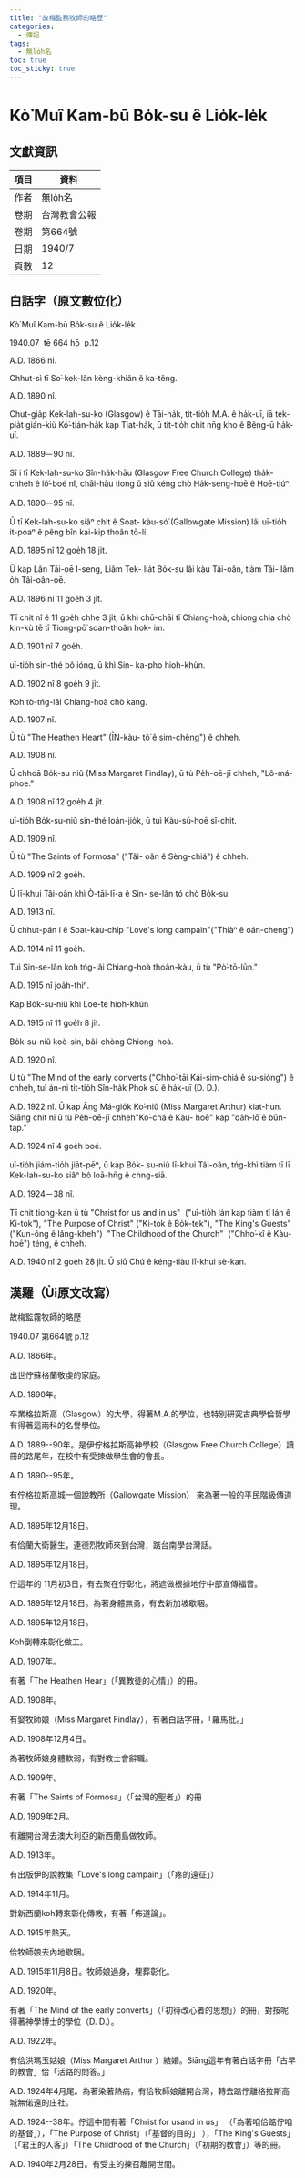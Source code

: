 ```yaml
---
title: "故梅監務牧師的略歷"
categories:
  - 傳記
tags:
  - 無lo̍h名
toc: true
toc_sticky: true
---
```


# Kò͘ Muî Kam-bū Bo̍k-su ê Lio̍k-le̍k

## 文獻資訊

| 項目 | 資料 |
|---|---|
| 作者 | 無lo̍h名 |
| 卷期 | 台灣教會公報 |
| 卷期 | 第664號 |
| 日期 | 1940/7 |
| 頁數 | 12 |

## 白話字（原文數位化）

Kò͘ Muî Kam-bū Bo̍k-su ê Lio̍k-le̍k

1940.07  tē 664 hō  p.12

A.D. 1866 nî.

Chhut-sì tī So͘-kek-lân kèng-khiân ê ka-têng.

A.D. 1890 nî.

Chut-gia̍p Kek-lah-su-ko (Glasgow) ê Tāi-ha̍k, tit-tio̍h M.A. ê ha̍k-uī, iā te̍k- pia̍t gián-kiù Kó͘-tián-ha̍k kap Tiat-ha̍k, ū tit-tio̍h chit nn̄g kho ê Bêng-ū ha̍k-uī.

A.D. 1889－90 nî.

Sī i tī Kek-lah-su-ko Sîn-ha̍k-hāu (Glasgow Free Church College) tha̍k- chheh ê lō͘-boé nî, chāi-hāu tiong ū siū kéng chò Ha̍k-seng-hoē ê Hoē-tiúⁿ.

A.D. 1890－95 nî.

Ū tī Kek-lah-su-ko siâⁿ chi̍t ê Soat- kàu-só͘ (Gallowgate Mission) lâi uī-tio̍h it-poaⁿ ê pêng bîn kai-kip thoân tō-lí.

A.D. 1895 nî 12 goe̍h 18 ji̍t.

Ū kap Lân Tāi-oē I-seng, Liâm Tek- lia̍t Bo̍k-su lâi kàu Tâi-oân, tiàm Tâi- lâm o̍h Tâi-oân-oē.

A.D. 1896 nî 11 goe̍h 3 ji̍t.

Tī chit nî ê 11 goe̍h chhe 3 ji̍t, ū khì chū-chāi tī Chiang-hoà, chiong chia chò kin-kù tē tī Tiong-pō͘ soan-thoân hok- im.

A.D. 1901 nî 7 goe̍h.

uī-tio̍h sin-thé bô ióng, ū khì Sin- ka-pho hioh-khùn.

A.D. 1902 nî 8 goe̍h 9 ji̍t.

Koh tò-tńg-lâi Chiang-hoà chò kang.

A.D. 1907 nî.

Ū tù "The Heathen Heart" (ĪN-kàu- tô͘ ê sim-chêng") ê chheh.

A.D. 1908 nî.

Ū chhoā Bo̍k-su niû (Miss Margaret Findlay), ū tù Pe̍h-oē-jī chheh, "Lô-má-phoe."

A.D. 1908 nî 12 goe̍h 4 ji̍t.

uī-tio̍h Bo̍k-su-niû sin-thé loán-jio̍k, ū tuì Kàu-sū-hoē sî-chit.

A.D. 1909 nî.

Ū tù "The Saints of Formosa" ("Tâi- oân ê Sèng-chiá") ê chheh.

A.D. 1909 nî 2 goe̍h.

Ū lī-khui Tâi-oân khì Ò-tāi-lī-a ê Sin- se-lân tó chò Bo̍k-su.

A.D. 1913 nî.

Ū chhut-pán i ê Soat-kàu-chi̍p "Love's long campain"("Thiàⁿ ê oán-cheng")

A.D. 1914 nî 11 goe̍h.

Tuì Sin-se-lân koh tńg-lâi Chiang-hoà thoân-kàu, ū tù "Pò͘-tō-lūn."

A.D. 1915 nî joa̍h-thiⁿ.

Kap Bo̍k-su-niû khì Loē-tē hioh-khùn

A.D. 1915 nî 11 goe̍h 8 ji̍t.

Bo̍k-su-niû koè-sin, bâi-chòng Chiong-hoà.

A.D. 1920 nî.

Ū tù "The Mind of the early converts ("Chho͘-tāi Kái-sim-chiá ê su-sióng") ê chheh, tuì án-ni tit-tio̍h Sîn-ha̍k Phok sū ê ha̍k-uī (D. D.).

A.D. 1922 nî. Ū kap Âng Má-gio̍k Ko͘-niû (Miss Margaret Arthur) kiat-hun.  Siāng chit nî ū tù Pe̍h-oē-jī chheh"Kó͘-chá ê Kàu- hoē" kap "oa̍h-lō͘ ê būn-tap."

A.D. 1924 nî 4 goe̍h boé.

uī-tio̍h jiám-tio̍h jia̍t-pēⁿ, ū kap Bo̍k- su-niû lī-khui Tâi-oân, tńg-khì tiàm tī lī Kek-lah-su-ko siâⁿ bô loā-hn̄g ê chng-siā.

A.D. 1924－38 nî.

Tī chit tiong-kan ū tù "Christ for us and in us"  ("uī-tio̍h lán kap tiàm tī lán ê Ki-tok"), "The Purpose of Christ" ("Ki-tok ê Bo̍k-tek"), "The King's Guests"  ("Kun-ông ê lâng-kheh")  "The Childhood of the Church"  ("Chho͘-kî ê Kàu-hoē") téng, ê chheh.

A.D. 1940 nî 2 goe̍h 28 ji̍t. Ū siū Chú ê kéng-tiàu lī-khui sè-kan.

## 漢羅（Ùi原文改寫）

故梅監霧牧師的略歷

1940.07 第664號 p.12

A.D. 1866年。

出世佇蘇格蘭敬虔的家庭。

A.D. 1890年。

卒業格拉斯高（Glasgow）的大學，得著M.A.的學位，也特別研究古典學佮哲學有得著這兩科的名譽學位。

A.D. 1889--90年。是伊佇格拉斯高神學校（Glasgow Free Church College）讀冊的路尾年，在校中有受揀做學生會的會長。

A.D. 1890--95年。

有佇格拉斯高城一個說教所（Gallowgate Mission） 來為著一般的平民階級傳道理。

A.D. 1895年12月18日。

有佮蘭大衛醫生，連德烈牧師來到台灣，踮台南學台灣話。

A.D. 1895年12月18日。

佇這年的 11月初3日，有去聚在佇彰化，將遮做根據地佇中部宣傳福音。

A.D. 1895年12月18日。為著身體無勇，有去新加坡歇睏。

A.D. 1895年12月18日。

Koh倒轉來彰化做工。

A.D. 1907年。

有著「The Heathen Hear」（「異教徒的心情」）的冊。

A.D. 1908年。

有娶牧師娘（Miss Margaret Findlay），有著白話字冊，「羅馬批。」

A.D. 1908年12月4日。

為著牧師娘身體軟弱，有對教士會辭職。

A.D. 1909年。

有著「The Saints of Formosa」（「台灣的聖者」）的冊

A.D. 1909年2月。

有離開台灣去澳大利亞的新西蘭島做牧師。

A.D. 1913年。

有出版伊的說教集「Love's long campain」（「疼的遠征」）

A.D. 1914年11月。

對新西蘭koh轉來彰化傳教，有著「佈道論」。

A.D. 1915年熱天。

佮牧師娘去內地歇睏。

A.D. 1915年11月8日。牧師娘過身，埋葬彰化。

A.D. 1920年。

有著「The Mind of the early converts」（「初待改心者的思想」）的冊，對按呢得著神學博士的學位（D. D.）。

A.D. 1922年。

有佮洪瑪玉姑娘（Miss Margaret Arthur ）結婚。Siāng這年有著白話字冊「古早的教會」佮「活路的問答。」

A.D. 1924年4月尾。為著染著熱病，有佮牧師娘離開台灣，轉去踮佇離格拉斯高城無偌遠的庄社。

A.D. 1924--38年。佇這中間有著「Christ for usand in us」 （「為著咱佮踮佇咱的基督」），「The Purpose of Christ」（「基督的目的」 ），「The King's Guests」 （「君王的人客」）「The Childhood of the Church」（「初期的教會」）等的冊。

A.D. 1940年2月28日。有受主的揀召離開世間。
